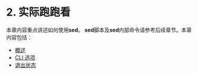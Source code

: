 # 2. 实际跑跑看

本章内容重点讲述如何使用**sed**。 **sed**脚本及**sed**内部命令请参考后续章节。本章内容包括：  
+ [概述]()  
+ [CLI 选项]()  
+ [退出状态]()  

